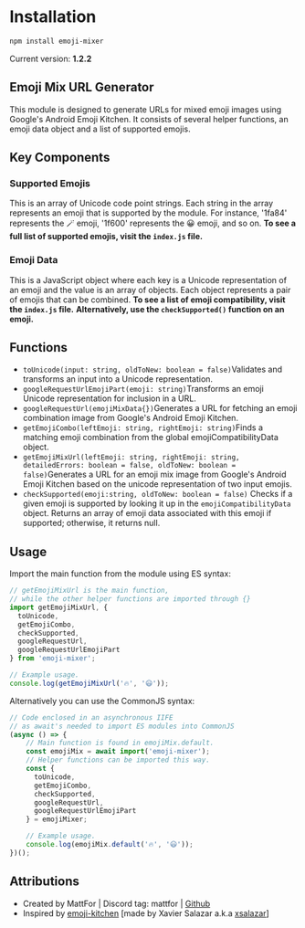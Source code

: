 # Installation

```sh
npm install emoji-mixer
```

Current version: **1.2.2**

## Emoji Mix URL Generator

This module is designed to generate URLs for mixed emoji images using Google's Android Emoji Kitchen. It consists of several helper functions, an emoji data object and a list of supported emojis.

## Key Components

### Supported Emojis

This is an array of Unicode code point strings. Each string in the array represents an emoji that is supported by the module. For instance, '1fa84' represents the 🪄 emoji, '1f600' represents the 😀 emoji, and so on.
**To see a full list of supported emojis, visit the `index.js` file.**

### Emoji Data

This is a JavaScript object where each key is a Unicode representation of an emoji and the value is an array of objects. Each object represents a pair of emojis that can be combined.
**To see a list of emoji compatibility, visit the `index.js` file.**
**Alternatively, use the `checkSupported()` function on an emoji.**

## Functions

- `toUnicode(input: string, oldToNew: boolean = false)`Validates and transforms an input into a Unicode representation.
- `googleRequestUrlEmojiPart(emoji: string)`Transforms an emoji Unicode representation for inclusion in a URL.
- `googleRequestUrl(emojiMixData{})`Generates a URL for fetching an emoji combination image from Google's Android Emoji Kitchen.
- `getEmojiCombo(leftEmoji: string, rightEmoji: string)`Finds a matching emoji combination from the global emojiCompatibilityData object.
- `getEmojiMixUrl(leftEmoji: string, rightEmoji: string, detailedErrors: boolean = false, oldToNew: boolean = false)`Generates a URL for an emoji mix image from Google's Android Emoji Kitchen based on the unicode representation of two input emojis.
- `checkSupported(emoji:string, oldToNew: boolean = false)`
  Checks if a given emoji is supported by looking it up in the `emojiCompatibilityData` object. Returns an array of emoji data associated with this emoji if supported; otherwise, it returns null.

## Usage

Import the main function from the module using ES syntax:

```javascript
// getEmojiMixUrl is the main function,
// while the other helper functions are imported through {}
import getEmojiMixUrl, {
  toUnicode, 
  getEmojiCombo, 
  checkSupported, 
  googleRequestUrl, 
  googleRequestUrlEmojiPart 
} from 'emoji-mixer';

// Example usage.
console.log(getEmojiMixUrl('🔥', '😃'));
```

Alternatively you can use the CommonJS syntax:

```javascript
// Code enclosed in an asynchronous IIFE 
// as await's needed to import ES modules into CommonJS
(async () => {
    // Main function is found in emojiMix.default.
    const emojiMix = await import('emoji-mixer');
    // Helper functions can be imported this way.
    const { 
      toUnicode, 
      getEmojiCombo, 
      checkSupported, 
      googleRequestUrl, 
      googleRequestUrlEmojiPart 
    } = emojiMixer;

    // Example usage.
    console.log(emojiMix.default('🔥', '😃'));
})();
```

## Attributions

- Created by MattFor | Discord tag: mattfor | [Github](https://github.com/MattFor)
- Inspired by [emoji-kitchen](https://github.com/xsalazar/emoji-kitchen) [made by Xavier Salazar a.k.a [xsalazar](https://github.com/xsalazar)]
